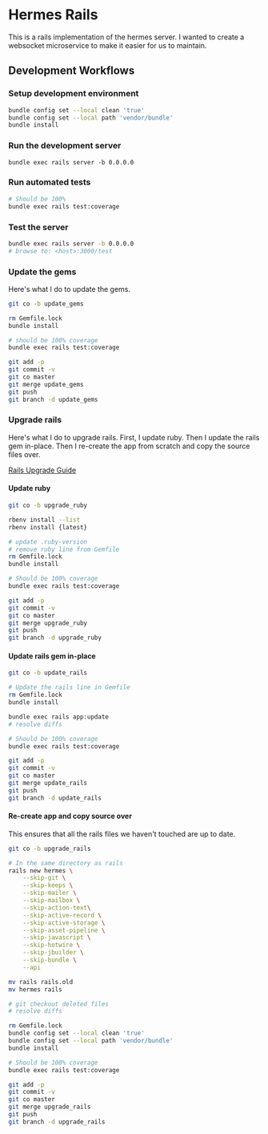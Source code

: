 # Hermes Rails

This is a rails implementation of the hermes server.
I wanted to create a websocket microservice to make
it easier for us to maintain.

## Development Workflows

### Setup development environment

```sh
bundle config set --local clean 'true'
bundle config set --local path 'vendor/bundle'
bundle install
```

### Run the development server

``bundle exec rails server -b 0.0.0.0``

### Run automated tests

```sh
# Should be 100%
bundle exec rails test:coverage
```

### Test the server

```sh
bundle exec rails server -b 0.0.0.0
# browse to: <host>:3000/test
```

### Update the gems

Here's what I do to update the gems.

```sh
git co -b update_gems

rm Gemfile.lock
bundle install

# should be 100% coverage
bundle exec rails test:coverage

git add -p
git commit -v
git co master
git merge update_gems
git push
git branch -d update_gems
```

### Upgrade rails

Here's what I do to upgrade rails.
First, I update ruby.
Then I update the rails gem in-place.
Then I re-create the app from scratch and copy the source files over.

[Rails Upgrade Guide](https://guides.rubyonrails.org/upgrading_ruby_on_rails.html)

#### Update ruby

```sh
git co -b upgrade_ruby

rbenv install --list
rbenv install {latest}

# update .ruby-version
# remove ruby line from Gemfile
rm Gemfile.lock
bundle install

# Should be 100% coverage
bundle exec rails test:coverage

git add -p
git commit -v
git co master
git merge upgrade_ruby
git push
git branch -d upgrade_ruby
```

#### Update rails gem in-place

```sh
git co -b update_rails

# Update the rails line in Gemfile
rm Gemfile.lock
bundle install

bundle exec rails app:update
# resolve diffs

# Should be 100% coverage
bundle exec rails test:coverage

git add -p
git commit -v
git co master
git merge update_rails
git push
git branch -d update_rails
```

#### Re-create app and copy source over

This ensures that all the rails files we haven't touched are up to date.

```sh
git co -b upgrade_rails

# In the same directory as rails
rails new hermes \
    --skip-git \
    --skip-keeps \
    --skip-mailer \
    --skip-mailbox \
    --skip-action-text\
    --skip-active-record \
    --skip-active-storage \
    --skip-asset-pipeline \
    --skip-javascript \
    --skip-hotwire \
    --skip-jbuilder \
    --skip-bundle \
    --api

mv rails rails.old
mv hermes rails

# git checkout deleted files 
# resolve diffs

rm Gemfile.lock
bundle config set --local clean 'true'
bundle config set --local path 'vendor/bundle'
bundle install

# Should be 100% coverage
bundle exec rails test:coverage

git add -p
git commit -v
git co master
git merge upgrade_rails
git push
git branch -d upgrade_rails
```
